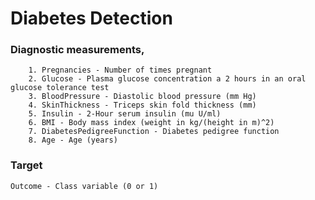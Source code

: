 # Diabetes Detection 

### **Diagnostic measurements,**

        1. Pregnancies - Number of times pregnant
        2. Glucose - Plasma glucose concentration a 2 hours in an oral glucose tolerance test
        3. BloodPressure - Diastolic blood pressure (mm Hg)
        4. SkinThickness - Triceps skin fold thickness (mm)
        5. Insulin - 2-Hour serum insulin (mu U/ml)
        6. BMI - Body mass index (weight in kg/(height in m)^2)
        7. DiabetesPedigreeFunction - Diabetes pedigree function
        8. Age - Age (years)

### **Target**

    Outcome - Class variable (0 or 1)